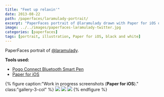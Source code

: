 ```yaml
---
title: "Feet up relaxin'"
date: 2013-08-22
path: /paperfaces/laramulady-portrait/
excerpt: "PaperFaces portrait of @laramulady drawn with Paper for iOS on an iPad."
image: ../../images/paperfaces-laramulady-twitter.jpg
categories: [paperfaces]
tags: [portrait, illustration, Paper for iOS, black and white]
---
```


PaperFaces portrait of [@laramulady](https://twitter.com/laramulady).

**Tools used:**

- [Pogo Connect Bluetooth Smart Pen](https://www.amazon.com/gp/product/B009K448L4/ref=as_li_ss_tl?ie=UTF8&camp=1789&creative=390957&creativeASIN=B009K448L4&linkCode=as2&tag=mademist-20)
- [Paper for iOS](https://paper.bywetransfer.com/)

{% figure caption:"Work in progress screenshots (**Paper for iOS**)." class:"gallery-3-col" %}
[![](../../images/paperfaces-laramulady-process-1-600.jpg)](../../images/paperfaces-laramulady-process-1-lg.jpg)
[![](../../images/paperfaces-laramulady-process-2-600.jpg)](../../images/paperfaces-laramulady-process-2-lg.jpg)
[![](../../images/paperfaces-laramulady-process-3-600.jpg)](../../images/paperfaces-laramulady-process-3-lg.jpg)
{% endfigure %}

